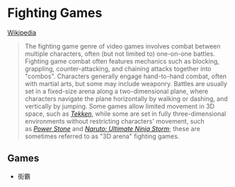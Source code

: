 # Fighting Games
[Wikipedia](https://en.wikipedia.org/wiki/Fighting_game)

> The fighting game genre of video games involves combat between multiple characters, often (but not limited to) one-on-one battles. Fighting game combat often features mechanics such as blocking, grappling, counter-attacking, and chaining attacks together into "combos". Characters generally engage hand-to-hand combat, often with martial arts, but some may include weaponry. Battles are usually set in a fixed-size arena along a two-dimensional plane, where characters navigate the plane horizontally by walking or dashing, and vertically by jumping. Some games allow limited movement in 3D space, such as *[Tekken](https://en.wikipedia.org/wiki/Tekken_(video_game) "Tekken (video game)")*, while some are set in fully three-dimensional environments without restricting characters' movement, such as [*Power Stone*](https://en.wikipedia.org/wiki/Power_Stone_(video_game) "Power Stone (video game)") and [*Naruto: Ultimate Ninja Storm*](https://en.wikipedia.org/wiki/Naruto:_Ultimate_Ninja_Storm "Naruto: Ultimate Ninja Storm"); these are sometimes referred to as "3D arena" fighting games.

## Games
- 街霸
